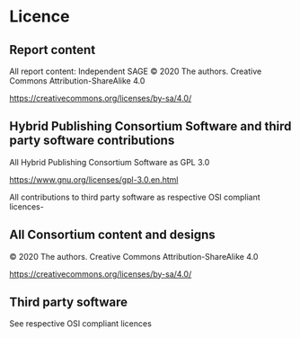 # Licence

## Report content

All report content: Independent SAGE © 2020 The authors. Creative Commons Attribution-ShareAlike 4.0

https://creativecommons.org/licenses/by-sa/4.0/

## Hybrid Publishing Consortium Software and third party software contributions

All Hybrid Publishing Consortium Software as GPL 3.0

https://www.gnu.org/licenses/gpl-3.0.en.html

All contributions to third party software as respective OSI compliant licences-

## All Consortium content and designs

© 2020 The authors. Creative Commons Attribution-ShareAlike 4.0

https://creativecommons.org/licenses/by-sa/4.0/

## Third party software

See respective OSI compliant licences
